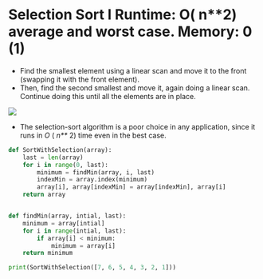 # Selection Sort I Runtime: O( n**2) average and worst case. Memory: 0 (1)
- Find the smallest element using a linear scan and move it to the front (swapping it with the front element).  
- Then, find the second smallest and move it, again doing a linear scan. Continue doing this until all the elements are in place.  

![](https://miro.medium.com/max/1400/1*l5skal1-UC-GtSc8ORE-2A.png)

- The selection-sort algorithm is a poor choice in any application, since it runs in  _O_ ( _n**_ 2) time even in the best case.  

```python
def SortWithSelection(array):
    last = len(array)
    for i in range(0, last):
        minimum = findMin(array, i, last)
        indexMin = array.index(minimum)
        array[i], array[indexMin] = array[indexMin], array[i]
    return array


def findMin(array, intial, last):
    minimum = array[intial]
    for i in range(intial, last):
        if array[i] < minimum:
            minimum = array[i]
    return minimum

print(SortWithSelection([7, 6, 5, 4, 3, 2, 1]))
```